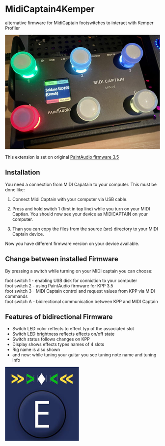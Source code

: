 # MidiCaptain4Kemper
alternative firmware for MidiCaptain footswitches to interact with Kemper Profiler

![MIDI Captain with custom firmware](./doc/images/midicaptain_with_custom_firmware.jpg)

This extension is set on original [PaintAudio firmware 3.5](https://cdn.shopify.com/s/files/1/0656/8312/8548/files/FW_MINI6_KPP_V3.51.zip?v=1711205983)

<h2>Installation</h2>
You need a connection from MIDI Capatain to your computer. This must be done like:

1. Connect Midi Captain with your computer via USB cable.
2. Press and hold switch 1 (first in top line) while you turn on your MIDI Captian.
You should now see your device as MIDICAPTAIN on your computer.

3. Than you can copy the files from the source (src) directory to your MIDI Captain device.

Now you have different firmware version on your device available. 

<h2>Change between installed Firmware</h2>
By pressing a switch while turning on your MIDI captain you can choose:

foot switch 1 - enabling USB disk for conniction to your computer  
foot switch 2 - using PaintAudio firmware for KPP 3.5  
foot switch 3 - MIDI Captain control and request values from KPP via MIDI commands  
foot switch A - bidirectional communication between KPP and MIDI Captain  


<h2>Features of bidirectional Firmware</h2>

- Switch LED color reflects to effect typ of the associated slot 
- Switch LED brightness reflects effects on/off state 
- Switch status follows changes on KPP
- Display shows effects types names of 4 slots
- Rig name is also shown
- and new: while tuning your guitar you see tuning note name and tuning info

![tuner](./doc/images/midicaptain_tuner.jpg)




